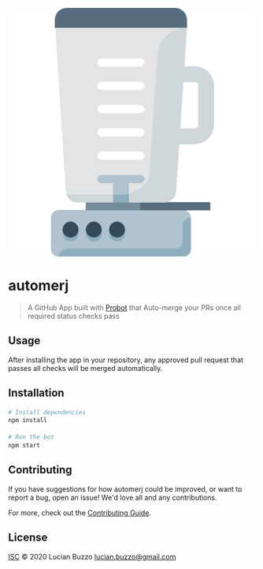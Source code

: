 ![automerj](https://raw.githubusercontent.com/LucianBuzzo/automerj/master/logo.png?v=2)

# automerj

> A GitHub App built with [Probot](https://github.com/probot/probot) that Auto-merge your PRs once all required status checks pass

Usage
-----

After installing the app in your repository, any approved pull request that passes all checks will be merged automatically.

Installation
------------

```sh
# Install dependencies
npm install

# Run the bot
npm start
```

## Contributing

If you have suggestions for how automerj could be improved, or want to report a bug, open an issue! We'd love all and any contributions.

For more, check out the [Contributing Guide](CONTRIBUTING.md).

## License

[ISC](LICENSE) © 2020 Lucian Buzzo <lucian.buzzo@gmail.com>


